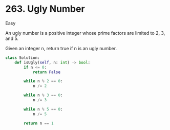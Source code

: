 # 263. Ugly Number

Easy

An ugly number is a positive integer whose prime factors are limited to 2, 3, and 5.

Given an integer n, return true if n is an ugly number.

```python
class Solution:
    def isUgly(self, n: int) -> bool:
        if n <= 0:
            return False

        while n % 2 == 0:
            n /= 2

        while n % 3 == 0:
            n /= 3

        while n % 5 == 0:
            n /= 5

        return n == 1
```
